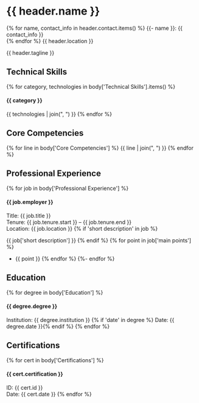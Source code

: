 # {{ header.name }}

{% for name, contact_info in header.contact.items() %}
{{- name }}: {{ contact_info }}  
{% endfor %}
{{ header.location }}

{{ header.tagline }}


## Technical Skills
{% for category, technologies in body['Technical Skills'].items() %}
#### {{ category }}
{{ technologies | join(", ") }}
{% endfor %}

## Core Competencies
{% for line in body['Core Competencies'] %}
{{ line | join(", ") }}
{% endfor %}

## Professional Experience
{% for job in body['Professional Experience'] %}
#### {{ job.employer }}

Title: {{ job.title }}  
Tenure: {{ job.tenure.start }} – {{ job.tenure.end }}  
Location: {{ job.location }}  {%
  if 'short description' in job %}

{{ job['short description'] }}
{% endif %}
{% for point in job['main points'] %}
- {{ point }}
{% endfor %}
{%- endfor %}

## Education
{% for degree in body['Education'] %}
#### {{ degree.degree }}
Institution: {{ degree.institution }}  {%
  if 'date' in degree %}
Date: {{ degree.date }}{% endif %}
{% endfor %}

## Certifications 
{% for cert in body['Certifications'] %}
#### {{ cert.certification }}
ID: {{ cert.id }}  
Date: {{ cert.date }}
{% endfor %}
